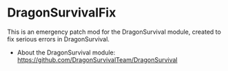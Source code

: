 # DragonSurvivalFix
This is an emergency patch mod for the DragonSurvival module, created to fix serious errors in DragonSurvival.
- About the DragonSurvival module: https://github.com/DragonSurvivalTeam/DragonSurvival